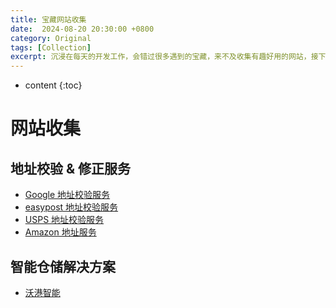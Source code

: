 ```yaml
---
title: 宝藏网站收集
date:  2024-08-20 20:30:00 +0800
category: Original
tags: [Collection]
excerpt: 沉浸在每天的开发工作，会错过很多遇到的宝藏，来不及收集有趣好用的网站，接下来这里会对场景解决、开发提效、技术资讯等等有帮助的分类收纳
---
```


* content
{:toc}
# 网站收集

## 地址校验 & 修正服务

- [Google 地址校验服务](https://developers.google.com/maps/documentation/address-validation/overview?hl=zh-cn)
- [easypost 地址校验服务](https://www.easypost.com/address-verification-api)
- [USPS 地址校验服务](https://www.smarty.com/articles/usps-address-verification)
- [Amazon 地址服务](https://aws.amazon.com/cn/location/)

## 智能仓储解决方案

- [沃港智能](https://www.wogangtech.com/)

